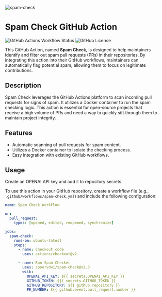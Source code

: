 ![spam-check](https://socialify.git.ci/apoorvdwi/spam-check/image?description=1&descriptionEditable=Spam%20Check%20leverages%20the%20GitHub%20Actions%20platform%20to%20scan%20incoming%20pull%20requests%20for%20signs%20of%20spam.&font=Inter&language=1&name=1&owner=1&pattern=Plus&theme=Light)

# Spam Check GitHub Action

![GitHub Actions Workflow Status](https://img.shields.io/github/actions/workflow/status/apoorvdwi/spam-check/.github%2Fworkflows%2Fbuild-image.yml)
![GitHub License](https://img.shields.io/github/license/apoorvdwi/spam-check)

This GitHub Action, named **Spam Check**, is designed to help maintainers identify and filter out spam pull requests (PRs) in their repositories. By integrating this action into their GitHub workflows, maintainers can automatically flag potential spam, allowing them to focus on legitimate contributions.

## Description

Spam Check leverages the GitHub Actions platform to scan incoming pull requests for signs of spam. It utilizes a Docker container to run the spam checking logic. This action is essential for open-source projects that receive a high volume of PRs and need a way to quickly sift through them to maintain project integrity.

## Features

- Automatic scanning of pull requests for spam content.
- Utilizes a Docker container to isolate the checking process.
- Easy integration with existing GitHub workflows.

## Usage

Create an OPENAI API key and add it to repository secrets.

To use this action in your GitHub repository, create a workflow file (e.g., `.github/workflows/spam-check.yml`) and include the following configuration:

```yaml
name: Spam Check Workflow

on:
  pull_request:
    types: [opened, edited, reopened, synchronize]

jobs:
  spam-check:
    runs-on: ubuntu-latest
    steps:
      - name: Checkout code
        uses: actions/checkout@v2

      - name: Run Spam Checker
        uses: apoorvdwi/spam-check@v2.3
        with:
          OPENAI_API_KEY: ${{ secrets.OPENAI_API_KEY }}
          GITHUB_TOKEN: ${{ secrets.GITHUB_TOKEN }}
          GITHUB_REPOSITORY: ${{ github.repository }}
          PR_NUMBER: ${{ github.event.pull_request.number }}
```
